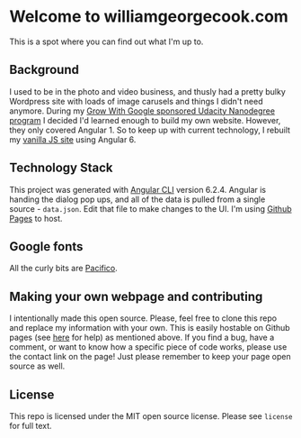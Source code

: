 # Welcome to williamgeorgecook.com
This is a spot where you can find out what I'm up to.

## Background
I used to be in the photo and video business, and thusly had a pretty bulky Wordpress site with loads of image carusels and things I didn't need anymore. During my [Grow With Google sponsored Udacity Nanodegree program](https://www.udacity.com/grow-with-google) I decided I'd learned enough to build my own website. However, they only covered Angular 1. So to keep up with current technology, I rebuilt my [vanilla JS site]() using Angular 6.

## Technology Stack
This project was generated with [Angular CLI](https://github.com/angular/angular-cli) version 6.2.4. Angular is handing the dialog pop ups, and all of the data is pulled from a single source - `data.json`. Edit that file to make changes to the UI. I'm using [Github Pages](pages.github.io) to host.


## Google fonts
All the curly bits are [Pacifico](https://fonts.google.com/specimen/Pacifico).

## Making your own webpage and contributing
I intentionally made this open source. Please, feel free to clone this repo and replace my information with your own. This is easily hostable on Github pages (see [here](https://github.com/angular-schule/angular-cli-ghpages) for help) as mentioned above. If you find a bug, have a comment, or want to know how a specific piece of code works, please use the contact link on the page! Just please remember to keep your page open source as well.

## License
This repo is licensed under the MIT open source license. Please see `license` for full text.